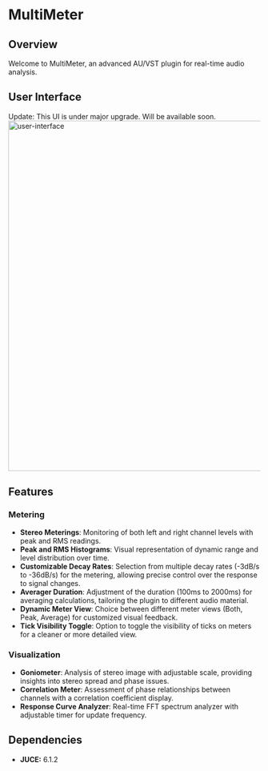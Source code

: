 # MultiMeter

## Overview
Welcome to MultiMeter, an advanced AU/VST plugin for real-time audio analysis.

## User Interface
Update: This UI is under major upgrade. Will be available soon.
<img width="700" alt="user-interface" src="https://github.com/RealAlexZ/MultiMeter/assets/97690118/b122cce9-e4e0-4a31-a191-3fe3c088ad11">


## Features

### Metering
- **Stereo Meterings**: Monitoring of both left and right channel levels with peak and RMS readings.
- **Peak and RMS Histograms**: Visual representation of dynamic range and level distribution over time.
- **Customizable Decay Rates**: Selection from multiple decay rates (-3dB/s to -36dB/s) for the metering, allowing precise control over the response to signal changes.
- **Averager Duration**: Adjustment of the duration (100ms to 2000ms) for averaging calculations, tailoring the plugin to different audio material.
- **Dynamic Meter View**: Choice between different meter views (Both, Peak, Average) for customized visual feedback.
- **Tick Visibility Toggle**: Option to toggle the visibility of ticks on meters for a cleaner or more detailed view.

### Visualization
- **Goniometer**: Analysis of stereo image with adjustable scale, providing insights into stereo spread and phase issues.
- **Correlation Meter**: Assessment of phase relationships between channels with a correlation coefficient display.
- **Response Curve Analyzer**: Real-time FFT spectrum analyzer with adjustable timer for update frequency.

## Dependencies
- **JUCE:** 6.1.2
